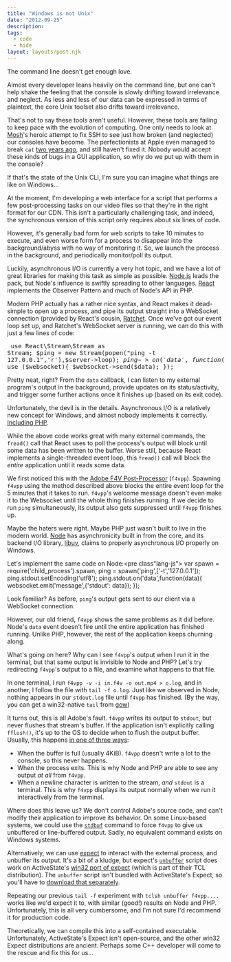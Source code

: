 ```yaml
---
title: "Windows is not Unix"
date: "2012-09-25"
description:
tags:
  - code
  - hide
layout: layouts/post.njk
---
```


The command line doesn't get enough love.

Almost every developer leans heavily on the command line, but one can't help shake the feeling that the console is slowly drifting toward irrelevance and neglect. As less and less of our data can be expressed in terms of plaintext, the core Unix toolset also drifts toward irrelevance.

That's not to say these tools aren't useful. However, these tools are failing to keep pace with the evolution of computing. One only needs to look at [Mosh](http://mosh.mit.edu/#techinfo)'s heroic attempt to fix SSH to see just how broken (and neglected) our consoles have become. The perfectionists at Apple even managed to break `cat` [two years ago](https://profiles.google.com/110440139189906861022/buzz/LGNWMv1LFoJ), and still haven't fixed it. Nobody would accept these kinds of bugs in a GUI application, so why do we put up with them in the console?

If that's the state of the Unix CLI, I'm sure you can imagine what things are like on Windows...

At the moment, I'm developing a web interface for a script that performs a few post-processing tasks on our video files so that they're in the right format for our CDN. This isn't a particularly challenging task, and indeed, the synchronous version of this script only requires about six lines of code.

However, it's generally bad form for web scripts to take 10 minutes to execute, and even worse form for a process to disappear into the background/abyss with no way of monitoring it. So, we launch the process in the background, and periodically monitor/poll its output.

Luckily, asynchronous I/O is currently a very hot topic, and we have a lot of great libraries for making this task as simple as possible. [Node.js](http://nodejs.org/) leads the pack, but Node's influence is swiftly spreading to other languages. [React](http://nodephp.org/) implements the Observer Pattern and much of Node's API in PHP.

Modern PHP actually has a rather nice syntax, and React makes it dead-simple to open up a process, and pipe its output straight into a WebSocket connection (provided by React's cousin, [Ratchet](http://socketo.me/). Once we've got our event loop set up, and Ratchet's WebSocket server is running, we can do this with just a few lines of code:<pre class="lang-php">
use React\Stream\Stream as Stream;
$ping = new Stream(popen("ping -t 127.0.0.1",'r'),$server->loop);
$ping->on('data',function($data) use ($websocket){
    $websocket->send(\$data);
});</pre>

Pretty neat, right? From the `data` callback, I can listen to my external program's output in the background, provide updates on its status/activity, and trigger some further actions once it finishes up (based on its exit code).

Unfortunately, the devil is in the details. Asynchronous I/O is a relatively new concept for Windows, and almost nobody implements it correctly. [Including PHP](https://bugs.php.net/bug.php?id=47918).

While the above code works great with many external commands, the `fread()` call that React uses to poll the process's output will block until some data has been written to the buffer. Worse still, because React implements a single-threaded event loop, this `fread()` call will block the _entire_ application until it reads some data.

We first noticed this with the [Adobe F4V Post-Processor](http://www.adobe.com/products/flash-media-server-family/tool-downloads.html) (`f4vpp`). Spawning `f4vpp` using the method described above blocks the entire event loop for the 5 minutes that it takes to run. `f4vpp`'s welcome message doesn't even make it to the Websocket until the whole thing finishes running. If we decide to run `ping` simultaneously, its output also gets suppressed until `f4vpp` finishes up.

Maybe the haters were right. Maybe PHP just wasn't built to live in the modern world. [Node](http://nodejs.org) has asynchronicity built in from the core, and its backend I/O library, [libuv](https://github.com/joyent/libuv), claims to properly asynchronous I/O properly on Windows.

Let's implement the same code on Node:<pre class"lang-js">
var spawn = require('child_process').spawn,
ping = spawn('ping',['-t','127.0.0.1']);
ping.stdout.setEncoding('utf8');
ping.stdout.on('data',function(data){
websocket.emit('message',{'stdout': data});
});</pre>

Look familiar? As before, `ping`'s output gets sent to our client via a WebSocket connection.

However, our old friend, `f4vpp` shows the same problems as it did before. Node's `data` event doesn't fire until the entire application has finished running. Unlike PHP, however, the rest of the application keeps churning along.

What's going on here? Why can I see `f4vpp`'s output when I run it in the terminal, but that same output is invisible to Node and PHP? Let's try redirecting `f4vpp`'s output to a file, and examine what happens to that file.

In one terminal, I run `f4vpp -v -i in.f4v -o out.mp4 > o.log`, and in another, I follow the file with `tail -f o.log`. Just like we observed in Node, nothing appears in our `stdout.log` file until `f4vpp` has finished. (By the way, you can get a win32-native `tail` from [gow](https://github.com/bmatzelle/gow/wiki))

It turns out, this is all Adobe's fault. `f4vpp` writes its output to `stdout`, but never flushes that stream's buffer. If the application isn't explicitly calling `fflush()`, it's up to the OS to decide when to flush the output buffer. Usually, this happens [in one of three ways](http://www.pixelbeat.org/programming/stdio_buffering/):

- When the buffer is full (usually 4KiB). `f4vpp` doesn't write a lot to the console, so this never happens.
- When the process exits. This is why Node and PHP are able to see any output _at all_ from `f4vpp`.
- When a newline character is written to the stream, _and_ `stdout` is a terminal. This is why `f4vpp` displays its output normally when we run it interactively from the terminal.

Where does this leave us? We don't control Adobe's source code, and can't modify their application to improve its behavior. On some Linux-based systems, we could use the [`stdbuf`](http://www.pixelbeat.org/programming/stdio_buffering/stdbuf-man.html) command to force `f4vpp` to give us unbuffered or line-buffered output. Sadly, no equivalent command exists on Windows systems.

Alternatively, we can use [expect](http://expect.sourceforge.net/) to interact with the external process, and unbuffer its output. It's a bit of a kludge, but expect's [`unbuffer`](http://www.linuxcommand.org/man_pages/unbuffer1.html) script does work on ActiveState's [win32 port of expect](http://www.activestate.com/activetcl/expect) (which is part of their TCL distribution). The `unbuffer` script isn't bundled with ActiveState's Expect, so you'll have to [download that separately](http://expect.cvs.sourceforge.net/viewvc/expect/expect/example/unbuffer?revision=5.34).

Repeating our previous `tail -f` experiment with `tclsh unbuffer f4vpp....` works like we'd expect it to, with similar (good!) results on Node and PHP. Unfortunately, this is all very cumbersome, and I'm not sure I'd recommend it for production code.

Theoretically, we can compile this into a self-contained executable. Unfortunately, ActiveState's Expect isn't open-source, and the other win32 Expect distributions are ancient. Perhaps some C++ developer will come to the rescue and fix this for us...

